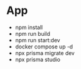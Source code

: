 # App

- npm install
- npm run build
- npm run start:dev
- docker compose up -d
- npx prisma migrate dev
- npx prisma studio